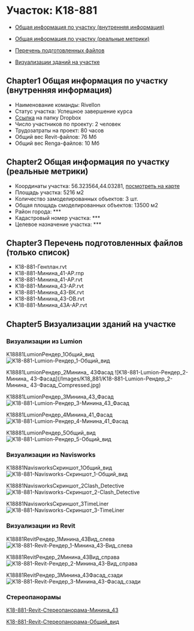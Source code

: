 # Участок: K18-881

* [Общая информация по участку (внутренняя информация)](#Chapter1)

* [Общая информация по участку (реальные метрики)](#Chapter2)

* [Перечень подготовленных файлов](#Chapter3)

* [Визуализации зданий на участке](#Chapter5)

## <a id="test">Chapter1</a> Общая информация по участку (внутренняя информация)
+ Наименование команды: Rivellon
+ Статус участка: Успешное завершение курса
+ [Ссылка](https://www.dropbox.com/sh/wvvgv1nw1iqred9/AABYe_Bsj_eCVGGYuU5tSHf4a/K18_881?dl=0) на папку Dropbox
+ Число участников по проекту: 2 человек
+ Трудозатраты на проект: 80 часов
+ Общий вес Revit-файлов: 76 Мб
+ Общий вес Renga-файлов: 10 Мб
## <a id="test">Chapter2</a> Общая информация по участку (реальные метрики)
+ Координаты участка: 56.323564,44.03281, [посмотреть на карте]("yandex.ru/maps/47/nizhny-novgorod/?ll=56.323564%2C44.03281&z=19")
+ Площадь участка: 5216 м2
+ Количество замоделированных объектов: 3 шт.
+ Общая площадь смоделированных объектов: 13500 м2
+ Район города: *** 
+ Кадастровый номер участка: *** 
+ Целевое назначение участка: *** 
## <a id="test">Chapter3</a> Перечень подготовленных файлов (только список)
+ K18-881-Генплан.rvt
+ K18-881-Минина_41-АР.rnp
+ K18-881-Минина_41-АР.rvt
+ K18-881-Минина_43-АР.rvt
+ K18-881-Минина_43-ВК.rvt
+ K18-881-Минина_43-ОВ.rvt
+ K18-881-Минина_43А-АР.rvt
## <a id="test">Chapter5</a> Визуализации зданий на участке
### Визуализации из Lumion
K18881LumionРендер_1Общий_вид
![K18-881-Lumion-Рендер_1-Общий_вид](/Images/K18_881/K18-881-Lumion-Рендер_1-Общий_вид_Compressed.jpg)

K18881LumionРендер_2Минина_ 43Фасад
![K18-881-Lumion-Рендер_2-Минина_ 43-Фасад](/Images/K18_881/K18-881-Lumion-Рендер_2-Минина_ 43-Фасад_Compressed.jpg)

K18881LumionРендер_3Минина_43_Фасад
![K18-881-Lumion-Рендер_3-Минина_43_Фасад](/Images/K18_881/K18-881-Lumion-Рендер_3-Минина_43_Фасад_Compressed.jpg)

K18881LumionРендер_4Минина_41_Фасад
![K18-881-Lumion-Рендер_4-Минина_41_Фасад](/Images/K18_881/K18-881-Lumion-Рендер_4-Минина_41_Фасад_Compressed.jpg)

K18881LumionРендер_5Общий_вид
![K18-881-Lumion-Рендер_5-Общий_вид](/Images/K18_881/K18-881-Lumion-Рендер_5-Общий_вид_Compressed.jpg)

### Визуализации из Navisworks
K18881NavisworksСкриншот_1Общий_вид
![K18-881-Navisworks-Скриншот_1-Общий_вид](/Images/K18_881/K18-881-Navisworks-Скриншот_1-Общий_вид_Compressed.jpg)

K18881NavisworksСкриншот_2Clash_Detective
![K18-881-Navisworks-Скриншот_2-Clash_Detective](/Images/K18_881/K18-881-Navisworks-Скриншот_2-Clash_Detective_Compressed.jpg)

K18881NavisworksСкриншот_3TimeLiner
![K18-881-Navisworks-Скриншот_3-TimeLiner](/Images/K18_881/K18-881-Navisworks-Скриншот_3-TimeLiner_Compressed.jpg)

### Визуализации из Revit
K18881RevitРендер_1Минина_43Вид_слева
![K18-881-Revit-Рендер_1-Минина_43-Вид_слева](/Images/K18_881/K18-881-Revit-Рендер_1-Минина_43-Вид_слева_Compressed.jpg)

K18881RevitРендер_2Минина_43Вид_справа
![K18-881-Revit-Рендер_2-Минина_43-Вид_справа](/Images/K18_881/K18-881-Revit-Рендер_2-Минина_43-Вид_справа_Compressed.jpg)

K18881RevitРендер_3Минина_43Фасад_сзади
![K18-881-Revit-Рендер_3-Минина_43-Фасад_сзади](/Images/K18_881/K18-881-Revit-Рендер_3-Минина_43-Фасад_сзади_Compressed.jpg)

### Стереопанорамы
[K18-881-Revit-Стереопанорама-Минина_43](https://pano.autodesk.com/pano.html?url=jpgs/2d91dd0a-7dc7-47e8-a4ad-2a97e7efffc2&version=2)

[K18-881-Revit-Стереопанорама-Общий_вид](https://pano.autodesk.com/pano.html?url=jpgs/c21698d4-d678-4db4-b6ee-8f607e6c0d78&version=2)

